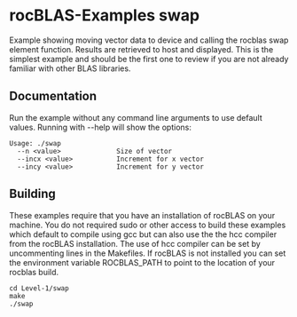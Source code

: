 # rocBLAS-Examples swap
Example showing moving vector data to device and calling the rocblas swap element function. Results are retrieved to host and displayed.  This is the simplest example and should be the first one to review if you are not already familiar with other BLAS libraries.

## Documentation
Run the example without any command line arguments to use default values.
Running with --help will show the options:

    Usage: ./swap
      --n <value>              Size of vector
      --incx <value>           Increment for x vector
      --incy <value>           Increment for y vector

## Building
These examples require that you have an installation of rocBLAS on your machine.  You do not required sudo or other access to build these examples which default to compile using gcc but can also use the the hcc compiler from the rocBLAS installation.   The use of hcc compiler can be set by uncommenting lines in the Makefiles.  If rocBLAS is not installed you can set the environment variable ROCBLAS_PATH to point to the location of your rocblas build.

    cd Level-1/swap 
    make
    ./swap
 
